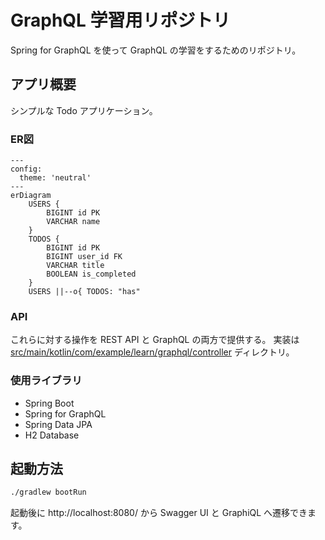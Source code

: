 # GraphQL 学習用リポジトリ

Spring for GraphQL を使って GraphQL の学習をするためのリポジトリ。

## アプリ概要

シンプルな Todo アプリケーション。

### ER図

```mermaid
---
config:
  theme: 'neutral'
---
erDiagram
    USERS {
        BIGINT id PK
        VARCHAR name
    }
    TODOS {
        BIGINT id PK
        BIGINT user_id FK
        VARCHAR title
        BOOLEAN is_completed
    }
    USERS ||--o{ TODOS: "has"
```

### API

これらに対する操作を REST API と GraphQL の両方で提供する。
実装は [src/main/kotlin/com/example/learn/graphql/controller](src/main/kotlin/com/example/learn/graphql/controller)
ディレクトリ。

### 使用ライブラリ

- Spring Boot
- Spring for GraphQL
- Spring Data JPA
- H2 Database

## 起動方法

```bash
./gradlew bootRun
```

起動後に http://localhost:8080/ から Swagger UI と GraphiQL へ遷移できます。